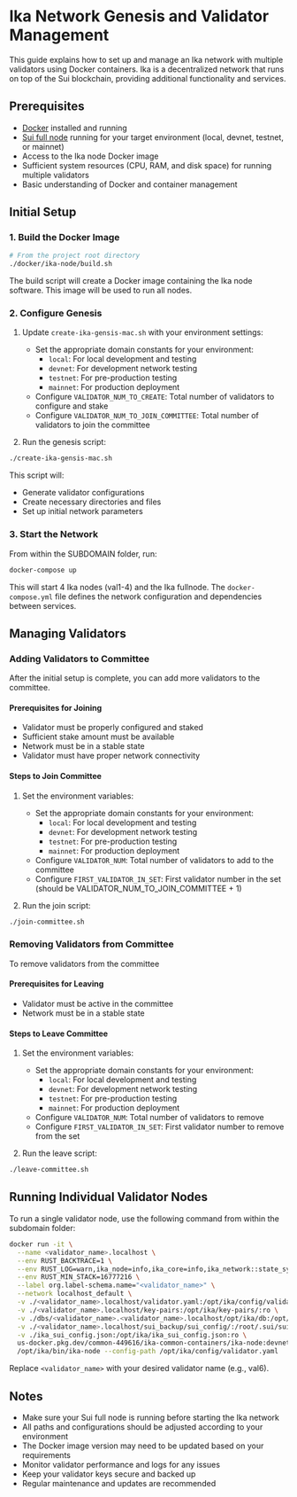 # Ika Network Genesis and Validator Management

This guide explains how to set up and manage an Ika network with multiple validators using Docker containers. Ika is a decentralized network that runs on top of the Sui blockchain, providing additional functionality and services.

## Prerequisites

- [Docker](https://docs.docker.com/get-docker/) installed and running
- [Sui full node](https://docs.sui.io/build/fullnode) running for your target environment (local, devnet, testnet, or mainnet)
- Access to the Ika node Docker image
- Sufficient system resources (CPU, RAM, and disk space) for running multiple validators
- Basic understanding of Docker and container management

## Initial Setup

### 1. Build the Docker Image
```bash
# From the project root directory
./docker/ika-node/build.sh
```

The build script will create a Docker image containing the Ika node software. This image will be used to run all nodes.

### 2. Configure Genesis
1. Update `create-ika-gensis-mac.sh` with your environment settings:
   - Set the appropriate domain constants for your environment:
     - `local`: For local development and testing
     - `devnet`: For development network testing
     - `testnet`: For pre-production testing
     - `mainnet`: For production deployment
   - Configure `VALIDATOR_NUM_TO_CREATE`: Total number of validators to configure and stake
   - Configure `VALIDATOR_NUM_TO_JOIN_COMMITTEE`: Total number of validators to join the committee

2. Run the genesis script:
```bash
./create-ika-gensis-mac.sh
```

This script will:
- Generate validator configurations
- Create necessary directories and files
- Set up initial network parameters

### 3. Start the Network
From within the SUBDOMAIN folder, run:
```bash
docker-compose up
```
This will start 4 Ika nodes (val1-4) and the Ika fullnode. The `docker-compose.yml` file defines the network configuration and dependencies between services.

## Managing Validators

### Adding Validators to Committee
After the initial setup is complete, you can add more validators to the committee.

#### Prerequisites for Joining
- Validator must be properly configured and staked
- Sufficient stake amount must be available
- Network must be in a stable state
- Validator must have proper network connectivity

#### Steps to Join Committee
1. Set the environment variables:
   - Set the appropriate domain constants for your environment:
     - `local`: For local development and testing
     - `devnet`: For development network testing
     - `testnet`: For pre-production testing
     - `mainnet`: For production deployment
   - Configure `VALIDATOR_NUM`: Total number of validators to add to the committee
   - Configure `FIRST_VALIDATOR_IN_SET`: First validator number in the set (should be VALIDATOR_NUM_TO_JOIN_COMMITTEE + 1)

2. Run the join script:
```bash
./join-committee.sh
```


### Removing Validators from Committee
To remove validators from the committee

#### Prerequisites for Leaving
- Validator must be active in the committee
- Network must be in a stable state

#### Steps to Leave Committee
1. Set the environment variables:
   - Set the appropriate domain constants for your environment:
     - `local`: For local development and testing
     - `devnet`: For development network testing
     - `testnet`: For pre-production testing
     - `mainnet`: For production deployment
   - Configure `VALIDATOR_NUM`: Total number of validators to remove
   - Configure `FIRST_VALIDATOR_IN_SET`: First validator number to remove from the set

2. Run the leave script:
```bash
./leave-committee.sh
```

## Running Individual Validator Nodes

To run a single validator node, use the following command from within the subdomain folder:

```bash
docker run -it \
  --name <validator_name>.localhost \
  --env RUST_BACKTRACE=1 \
  --env RUST_LOG=warn,ika_node=info,ika_core=info,ika_network::state_sync=error \
  --env RUST_MIN_STACK=16777216 \
  --label org.label-schema.name="<validator_name>" \
  --network localhost_default \
  -v ./<validator_name>.localhost/validator.yaml:/opt/ika/config/validator.yaml:ro \
  -v ./<validator_name>.localhost/key-pairs:/opt/ika/key-pairs/:ro \
  -v ./dbs/<validator_name>.<validator_name>.localhost/opt/ika/db:/opt/ika/db:rw \
  -v ./<validator_name>.localhost/sui_backup/sui_config/:/root/.sui/sui_config \
  -v ./ika_sui_config.json:/opt/ika/ika_sui_config.json:ro \
  us-docker.pkg.dev/common-449616/ika-common-containers/ika-node:devnet-v0.0.7-arm64 \
  /opt/ika/bin/ika-node --config-path /opt/ika/config/validator.yaml
```

Replace `<validator_name>` with your desired validator name (e.g., val6).

## Notes
- Make sure your Sui full node is running before starting the Ika network
- All paths and configurations should be adjusted according to your environment
- The Docker image version may need to be updated based on your requirements
- Monitor validator performance and logs for any issues
- Keep your validator keys secure and backed up
- Regular maintenance and updates are recommended

